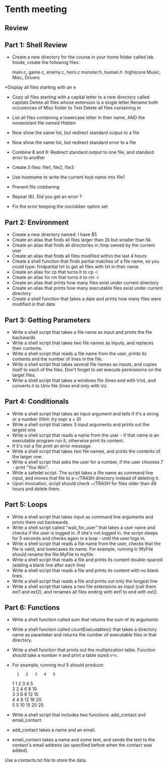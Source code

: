 # Tenth meeting
## Review

## Part 1: Shell Review

* Create a new directory for the course in your home folder called lab.  Inside, create the following files:

	main.c, game.c, enemy.c, hero.c
	monster.h, human.h
	.highscore
	Music, Misc, Drivers

*Display all files starting with an e
* Copy all files starting with a capital letter to a new directory called capitals
	Delete all files whose extension is a single letter
	Rename both occurences of Misc folder to Test
	Delete all files containing m

* List all files containing a lowercase letter in their name, AND the nonexistant file named Hidden
* Now show the same list, but redirect standard output to a file
* Now show the same list, but redirect standard error to a file
* Combine 8 and 9: Redirect standard output to one file, and standard error to another
* Create 3 files: file1, file2, file3
* Use hostname to write the current host name into file1
* Prevent file clobbering
* Repeat (6). Did you get an error ?
* Fix the error keeping the noclobber option set

## Part 2: Environment

* Create a new directory named: I have $5
* Create an alias that finds all files larger than 2k but smaller than 5k
* Create an alias that finds all directories in /tmp owned by the current user
* Create an alias that finds all files modified within the last 4 hours
* Create a shell function that finds partial matches of a file name, so you could type: findpartial txt to get all files with txt in their name
* Create an alias for cp that turns it to cp -i
* Create an alias for rm that turns it to rm -i
* Create an alias that prints how many files exist under current directory
* Create an alias that prints how many executable files exist under current directory
* Create a shell function that takes a date and prints how many files were modified in that date

## Part 3: Getting Parameters

* Write a shell script that takes a file name as input and prints the file backwards
* Write a shell script that takes two file names as inputs, and replaces their contents.
* Write a shell script that reads a file name from the user, prints its contents and the number of lines in the file.
* Write a shell script that takes several file names as inputs, and copies itself to each of the files. Don't forget to set execute permissions on the target files.
* Write a shell script that takes a windows file (lines end with \r\n), and converts it to Unix file (lines end only with \n).

## Part 4: Conditionals

* Write a shell script that takes an input argument and tells if it's a string or a number (Hint: try expr a + 0)
* Write a shell script that takes 3 input arguments and prints out the largest one
* Write a shell script that reads a name from the user - if that name is an executable program run it, otherwise print its content.
* If it's not a file print an error message.
* Write a shell script that takes two file names, and prints the contents of the larger one.
* Write a shell script that asks the user for a number, if the user chooses 7 - print "You Win".
* Write a safedel script. The script takes a file name as command line input, and moves that file to a ~/TRASH directory instead of deleting it.
* Upon invocation, script should check ~/TRASH for files older than 48 hours and delete them.

## Part 5: Loops

* Write a shell script that takes input as command line arguments and prints them out backwards.
* Write a shell script called "wait_for_user" that takes a user name and checks if the user is logged in. If she's not logged in, the script sleeps for 5 seconds and checks again in a loop - until the user logs in.
* Write a shell script that reads a file name from the user, checks that the file is valid, and lowecases its name. For example, running lc MyFile should rename the file MyFile to myfile.
* Write a shell script that reads a file and prints its content double-spaced (adding a blank line after each line)
* Write a shell script that reads a file and prints its content with no blank lines.
* Write a shell script that reads a file and prints out only the longest line
* Write a shell script that takes a two file extensions as input (call them ext1 and ext2), and renames all files ending with ext1 to end with ext2.

## Part 6: Functions

* Write a shell function called sum that returns the sum of its arguments
* Write a shell function called countExecutables() that takes a directory name as parameter and returns the number of executable files in that directory.
* Write a shell function that prints out the multiplication table. Function should take a number n and print a table sized `n*n`.
* For example, running mul 5 should produce:

        1   2   3   4   5   
    1   1   2   3   4   5   
    2   2   4   6   8   10  
    3   3   6   9   12  15  
    4   4   8   12  16  20  
    5   5   10  15  20  25  

* Write a shell script that includes two functions: add_contact and email_contact.

* add_contact takes a name and an email.
* email_contact takes a name and some text, and sends the text to the contact's email address (as specified before when the contact was added).

Use a contacts.txt file to store the data.
